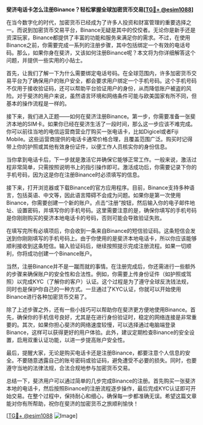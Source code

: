 **斐济电话卡怎么注册Binance？轻松掌握全球加密货币交易[[TG💪+ @esim1088](https://t.me/s/esim1088)]**

在当今数字化的时代，加密货币已经成为了许多人投资和财富管理的重要选择之一。而说到加密货币交易平台，Binance无疑是其中的佼佼者。无论你是新手还是资深玩家，Binance都提供了丰富的功能和服务来满足你的需求。不过，在使用Binance之前，你需要完成一系列的注册步骤，其中包括绑定一个有效的电话号码。那么，如果你身在斐济，又该如何注册Binance呢？本文将为你详细解答这个问题，并提供一些实用的小贴士。

首先，让我们了解一下为什么需要绑定电话号码。在全球范围内，许多加密货币交易平台为了确保用户的账户安全，都会要求用户绑定一个手机号码。这个手机号码不仅用于接收验证码，还可以帮助平台验证用户的身份，从而降低账户被盗的风险。对于斐济的用户来说，虽然语言环境和网络条件可能与欧美国家有所不同，但基本的操作流程是一样的。

接下来，我们进入正题——如何在斐济注册Binance。第一步，你需要准备一张斐济本地的SIM卡。如果你已经在斐济生活了一段时间，那么这一步应该不难完成。你可以前往当地的电信运营商营业厅购买一张电话卡，比如Digicel或者Fiji Mobile。这些运营商提供的电话卡通常价格合理，且覆盖范围广泛。购买时记得带上你的护照或其他有效身份证件，以便工作人员核实你的身份信息。

当你拿到电话卡后，下一步就是激活它并确保它能够正常工作。一般来说，激活过程非常简单，只需按照说明书上的指引操作即可。激活成功后，你需要记录下你的手机号码，因为这是你在注册Binance时必须填写的信息。

接下来，打开浏览器或下载Binance的官方应用程序。目前，Binance支持多种语言，包括英语、中文等，因此语言障碍不会成为问题。如果你是第一次使用Binance，你需要创建一个新的账户。点击“注册”按钮，然后输入你的电子邮件地址、设置密码，并填写你的手机号码。这里需要注意的是，确保你填写的手机号码是你刚刚购买的斐济本地电话卡的号码，否则可能会导致验证失败。

在填写完所有必填项后，你会收到一条来自Binance的短信验证码。这条短信会发送到你刚刚填写的手机号码上。由于你使用的是斐济本地电话卡，所以你应该能够顺利接收到这条短信。输入验证码后，继续按照提示完成注册流程。如果一切顺利，你将成功创建一个Binance账户。

当然，注册Binance并不是一蹴而就的事情。在注册完成后，你还需进行一些额外的步骤来确保账户的安全性和合法性。例如，你需要上传身份证件（如护照或驾照）以完成KYC（了解你的客户）认证。这个过程是为了遵守全球反洗钱法规，同时也是保护你自己的一种方式。一旦通过了KYC认证，你就可以开始使用Binance进行各种加密货币交易了。

除了上述步骤之外，还有一些小技巧可以帮助你在斐济更方便地使用Binance。首先，确保你的手机信号良好，尤其是在进行身份验证时，稳定的网络连接是非常重要的。其次，如果你担心斐济的网络速度较慢，可以选择通过电脑端登录Binance，这样可以获得更好的用户体验。此外，建议定期检查Binance的安全设置，启用双重认证功能，以进一步提高账户安全性。

最后，提醒大家，无论是购买电话卡还是注册Binance，都要注意个人信息的安全。不要随意透露自己的账号密码或验证码，避免遭受不必要的损失。同时，也要遵守当地的法律法规，合法合规地参与加密货币交易。

总结一下，斐济用户可以通过简单的几步完成Binance的注册。首先购买一张斐济本地的电话卡，然后按照Binance的注册流程逐步操作，最后完成KYC认证即可开始交易。在整个过程中，保持耐心和细心，确保每一步都准确无误。希望这篇文章能对你有所帮助，祝你在斐济的加密货币之旅顺利愉快！

[[TG💪+ @esim1088](https://t.me/s/esim1088) ![Image](https://i.postimg.cc/4NQfJmqS/Snipaste-2025-05-13-00-14-12.png)]
